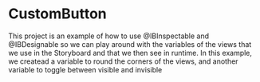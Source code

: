 # CustomButton

This project is an example of how to use @IBInspectable and @IBDesignable so we can play around with the variables of the 
views that we use in the Storyboard and that we then see in runtime.
In this example, we createad a variable to round the corners of the views, and another variable to toggle between
visible and invisible
